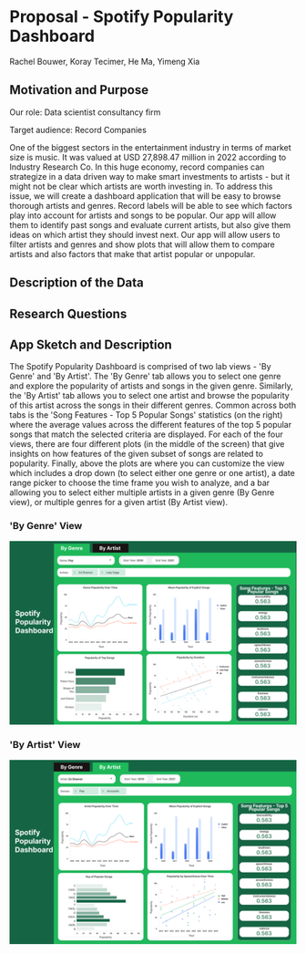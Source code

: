 # Proposal - Spotify Popularity Dashboard

Rachel Bouwer, Koray Tecimer, He Ma, Yimeng Xia

## Motivation and Purpose

Our role: Data scientist consultancy firm

Target audience: Record Companies

One of the biggest sectors in the entertainment industry in terms of market size is music. It was valued at USD 27,898.47 million in 2022 according to Industry Research Co. In this huge economy, record companies can strategize in a data driven way to make smart investments to artists - but it might not be clear which artists are worth investing in. To address this issue, we will create a dashboard application that will be easy to browse thorough artists and genres. Record labels will be able to see which factors play into account for artists and songs to be popular. Our app will allow them to identify past songs and evaluate current artists, but also give them ideas on which artist they should invest next. Our app will allow users to filter artists and genres and show plots that will allow them to compare artists and also factors that make that artist popular or unpopular.


## Description of the Data

## Research Questions

## App Sketch and Description

The Spotify Popularity Dashboard is comprised of two lab views - 'By Genre' and 'By Artist'. The 'By Genre' tab allows you to select one genre and explore the popularity of artists and songs in the given genre. Similarly, the 'By Artist' tab allows you to select one artist and browse the popularity of this artist across the songs in their different genres. Common across both tabs is the 'Song Features - Top 5 Popular Songs' statistics (on the right) where the average values across the different features of the top 5 popular songs that match the selected criteria are displayed. For each of the four views, there are four different plots (in the middle of the screen) that give insights on how features of the given subset of songs are related to popularity. Finally, above the plots are where you can customize the view which includes a drop down (to select either one genre or one artist), a date range picker to choose the time frame you wish to analyze, and a bar allowing you to select either multiple artists in a given genre (By Genre view), or multiple genres for a given artist (By Artist view).

### 'By Genre' View

 !["By Genre view"](../img/sketch_genre.png)

### 'By Artist' View

 !["By Artist view"](../img/sketch_artist.png)